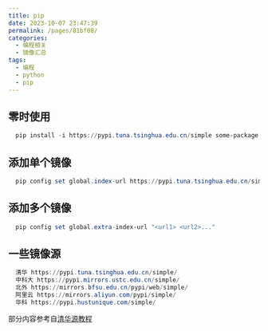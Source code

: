 ```yaml
---
title: pip
date: 2023-10-07 23:47:39
permalink: /pages/81bf08/
categories:
  - 编程相关
  - 镜像汇总
tags:
  - 编程
  - python
  - pip
---
```

## 零时使用

  ```powershell
    pip install -i https://pypi.tuna.tsinghua.edu.cn/simple some-package
  ```

## 添加单个镜像

  ```powershell
    pip config set global.index-url https://pypi.tuna.tsinghua.edu.cn/simple
  ```

## 添加多个镜像

  ```powershell
    pip config set global.extra-index-url "<url1> <url2>..."
  ```

## 一些镜像源

  ```powershell
    清华 https://pypi.tuna.tsinghua.edu.cn/simple/
    中科大 https://pypi.mirrors.ustc.edu.cn/simple/
    北外 https://mirrors.bfsu.edu.cn/pypi/web/simple/
    阿里云 https://mirrors.aliyun.com/pypi/simple/
    华科 https://pypi.hustunique.com/simple/
  ```

部分内容参考自[清华源教程](https://mirrors.tuna.tsinghua.edu.cn/help/pypi/)
